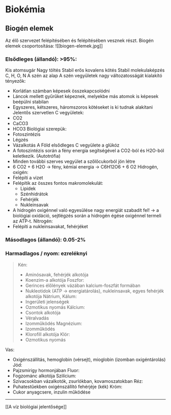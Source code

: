 # Biokémia

## Biogén elemek
Az élő szervezet felépítésében és felépítésében vesznek részt.
Biogén elemek csoportosítása:
![[biogen-elemek.jpg]]
### Elsődleges (állandó): >95%:
Kis atomsugár
Nagy töltés
Stabil erős kovalens kötés
Stabil molekulaképzés
C, H, O, N
A szén az alap
A szén vegyületek nagy változatosságát kialakító tényezők:
- Korlátlan számban képesek összekapcsolódni
- Láncok mellett gyűrűket képeznek, melyekbe más atomok is képesek beépülni stabilan
- Egyszeres, kétszeres, háromszoros kötéseket is ki tudnak alakítani
Jelentős szervetlen C vegyületek:
- CO2
- CaCO3
- HCO3
Biológiai szerepük:
- Fotoszintézis
- Légzés
- Vázalkotás
A Föld elsődleges C vegyülete a glükóz
- A fotoszintézis során a fény energia segítségével a CO2-ból és H2O-ból keletkezik. (Autotrófia)
- Minden további szerves vegyület a szőlőcukorból jön létre
- 6 CO2 + 6 H2O → fény, kémiai energia → C6H12O6 + 6 O2
Hidrogén, oxigén:
- Felépíti a vizet
- Felépítik az összes fontos makromolekulát: 
	- Lipidek
	- Szénhidrátok
	- Fehérjék
	- Nukleinsavak
- A hidrogén oxigénnel való egyesülése nagy energiát szabadít fel! → a biológiai oxidáció, sejtlégzés során a hidrogén égése oxigénnel termeli az ATP-t.
Nitrogén:
- Felépíti a nukleinsavakat, fehérjéket

### Másodlagos (állandó): 0.05-2%

### Harmadlagos / nyom: ezreléknyi
>Kén:
>- Aminósavak, fehérjék alkotója
>- Koenzim-a alkotója
>Foszfor:
>- Gerinces élőlények vázában kalcium-foszfát formában
>- Nukleotidok (ATP -> energiatárolás), nukleinsavak, egyes fehérjék alkotója
>Nátrium, Kálum:
>- Ingerületi jelenségek
>- Ozmotikus nyomás
>Kálcium:
>- Csontok alkotója
>- Véralvadás
>- Izomműködés
>Magnézium:
>- Izomműködés
>- Klorofill alkotója
>Klór:
>- Ozmotikus nyomás

Vas:
- Oxigénszállítás, hemoglobin (vérsejt), mioglobin (izomban oxigéntárolás)
Jód:
- Pajzsmirigy hormonjában
Fluor:
- Fogzománc alkotója
Szilícium:
- Szivacsokban vázalkotók, zsurlókban, kovamoszatokban
Réz:
- Puhatestűekben oxigénszállító fehérjéje (kék)
Króm:
- Cukor anyagcsere, inzulin működése
---
[[A víz biológiai jelentősége]]